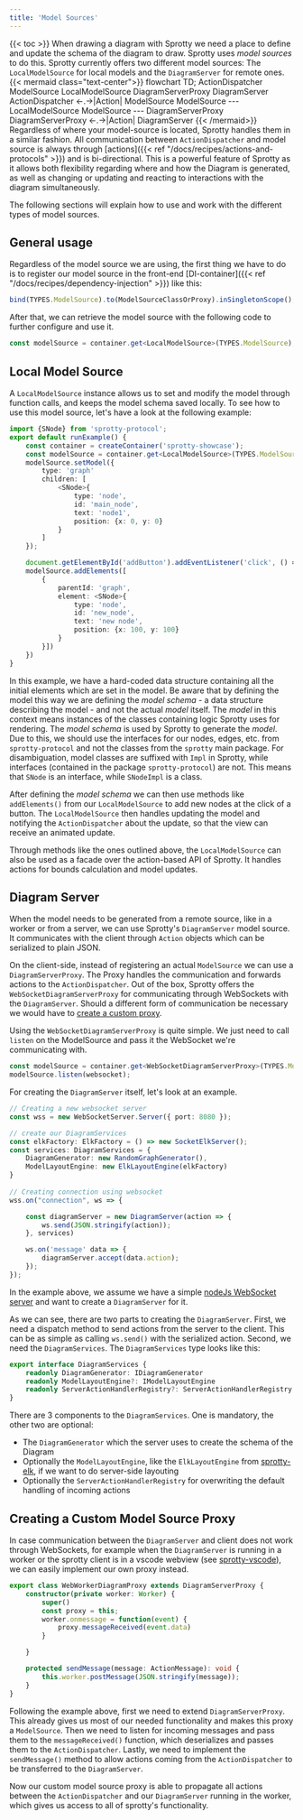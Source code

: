 ```yaml
---
title: 'Model Sources'
---
```

{{< toc >}}
When drawing a diagram with Sprotty we need a place to define and update the schema of the diagram to draw. Sprotty uses *model sources* to do this.
Sprotty currently offers two different model sources: The `LocalModelSource` for local models and the `DiagramServer` for remote ones.
{{< mermaid class="text-center">}}
flowchart TD;
ActionDispatcher
ModelSource
LocalModelSource
DiagramServerProxy
DiagramServer
ActionDispatcher <-.->|Action| ModelSource
ModelSource --- LocalModelSource
ModelSource --- DiagramServerProxy
DiagramServerProxy <-.->|Action| DiagramServer
{{< /mermaid>}}
Regardless of where your model-source is located, Sprotty handles them in a similar fashion. All communication between `ActionDispatcher` and model source is always through [actions]({{< ref "/docs/recipes/actions-and-protocols" >}}) and is bi-directional.
This is a powerful feature of Sprotty as it allows both flexibility regarding where and how the Diagram is generated, as well as changing or updating and reacting to interactions with the diagram simultaneously.

The following sections will explain how to use and work with the different types of model sources.

## General usage

Regardless of the model source we are using, the first thing we have to do is to register our model source in the front-end [DI-container]({{< ref "/docs/recipes/dependency-injection" >}}) like this:

```Typescript
bind(TYPES.ModelSource).to(ModelSourceClassOrProxy).inSingletonScope();
```

After that, we can retrieve the model source with the following code to further configure and use it.

```Typescript
const modelSource = container.get<LocalModelSource>(TYPES.ModelSource);
```

## Local Model Source

A `LocalModelSource` instance allows us to set and modify the model through function calls, and keeps the model schema saved locally.
To see how to use this model source, let's have a look at the following example:

```Typescript
import {SNode} from 'sprotty-protocol';
export default runExample() {
    const container = createContainer('sprotty-showcase');
    const modelSource = container.get<LocalModelSource>(TYPES.ModelSource);
    modelSource.setModel({
        type: 'graph'
        children: [
            <SNode>{
                type: 'node',
                id: 'main_node',
                text: 'node1',
                position: {x: 0, y: 0}
            }
        ]
    });

    document.getElementById('addButton').addEventListener('click', () => {
    modelSource.addElements([
        {
            parentId: 'graph',
            element: <SNode>{
                type: 'node',
                id: 'new_node',
                text: 'new node',
                position: {x: 100, y: 100}
            }
        }])
    })
}
```

In this example, we have a hard-coded data structure containing all the initial elements which are set in the model.
Be aware that by defining the model this way we are defining the *model schema* - a data structure describing the model - and not the actual *model* itself.
The *model* in this context means instances of the classes containing logic Sprotty uses for rendering. The *model schema* is used by Sprotty to generate the *model*.
Due to this, we should use the interfaces for our nodes, edges, etc. from `sprotty-protocol` and not the classes from the `sprotty` main package.
For disambiguation, model classes are suffixed with `Impl` in Sprotty, while interfaces (contained in the package `sprotty-protocol`) are not. This means that `SNode` is an interface, while `SNodeImpl` is a class.

After defining the *model schema* we can then use methods like `addElements()` from our `LocalModelSource` to add new nodes at the click of a button. The `LocalModelSource` then handles updating the model and notifying the `ActionDispatcher` about the update, so that the view can receive an animated update.

Through methods like the ones outlined above, the `LocalModelSource` can also be used as a facade over the action-based API of Sprotty. It handles actions for bounds calculation and model updates.

## Diagram Server

When the model needs to be generated from a remote source, like in a worker or from a server, we can use Sprotty's `DiagramServer` model source. It communicates with the client through `Action` objects which can be serialized to plain JSON.

On the client-side, instead of registering an actual `ModelSource` we can use a `DiagramServerProxy`. The Proxy handles the communication and forwards actions to the `ActionDispatcher`. Out of the box, Sprotty offers the `WebSocketDiagramServerProxy` for communicating through WebSockets with the `DiagramServer`.
Should a different form of communication be necessary we would have to [create a custom proxy](#creating-a-custom-model-source-proxy).

Using the `WebSocketDiagramServerProxy` is quite simple. We just need to call `listen` on the ModelSource and pass it the WebSocket we're communicating with.

```Typescript
const modelSource = container.get<WebSocketDiagramServerProxy>(TYPES.ModelSource);
modelSource.listen(websocket);
```

For creating the `DiagramServer` itself, let's look at an example.

```Typescript
// Creating a new websocket server
const wss = new WebSocketServer.Server({ port: 8080 });

// create our DiagramServices
const elkFactory: ElkFactory = () => new SocketElkServer();
const services: DiagramServices = {
    DiagramGenerator: new RandomGraphGenerator(),
    ModelLayoutEngine: new ElkLayoutEngine(elkFactory)
}
 
// Creating connection using websocket
wss.on("connection", ws => {

    const diagramServer = new DiagramServer(action => {
        ws.send(JSON.stringify(action));
    }, services)

    ws.on('message' data => {
        diagramServer.accept(data.action);
    });
});
```

In the example above, we assume we have a simple [nodeJs WebSocket server](https://github.com/websockets/ws) and want to create a `DiagramServer` for it.

As we can see, there are two parts to creating the `DiagramServer`.
First, we need a dispatch method to send actions from the server to the client. This can be as simple as calling `ws.send()` with the serialized action.
Second, we need the `DiagramServices`. The `DiagramServices` type looks like this:

```Typescript
export interface DiagramServices {
    readonly DiagramGenerator: IDiagramGenerator
    readonly ModelLayoutEngine?: IModelLayoutEngine
    readonly ServerActionHandlerRegistry?: ServerActionHandlerRegistry
}
```

There are 3 components to the `DiagramServices`. One is mandatory, the other two are optional:

- The `DiagramGenerator` which the server uses to create the schema of the Diagram
- Optionally the `ModelLayoutEngine`, like the `ElkLayoutEngine` from [sprotty-elk](https://github.com/eclipse-sprotty/sprotty/tree/master/packages/sprotty-elk), if we want to do server-side layouting
- Optionally the `ServerActionHandlerRegistry` for overwriting the default handling of incoming actions

## Creating a Custom Model Source Proxy

In case communication between the `DiagramServer` and client does not work through WebSockets, for example when the `DiagramServer` is running in a worker or the sprotty client is in a vscode webview (see [sprotty-vscode](https://github.com/eclipse-sprotty/sprotty-vscode)), we can easily implement our own proxy instead.

```Typescript
export class WebWorkerDiagramProxy extends DiagramServerProxy {
    constructor(private worker: Worker) {
        super()
        const proxy = this;
        worker.onmessage = function(event) {
            proxy.messageReceived(event.data)
        }

    }

    protected sendMessage(message: ActionMessage): void {
        this.worker.postMessage(JSON.stringify(message));
    }
}
```

Following the example above, first we need to extend `DiagramServerProxy`. This already gives us most of our needed functionality and makes this proxy a `ModelSource`.
Then we need to listen for incoming messages and pass them to the `messageReceived()` function, which deserializes and passes them to the `ActionDispatcher`.
Lastly, we need to implement the `sendMessage()` method to allow actions coming from the `ActionDispatcher` to be transferred to the `DiagramServer`.

Now our custom model source proxy is able to propagate all actions between the `ActionDispatcher` and our `DiagramServer` running in the worker, which gives us access to all of sprotty's functionality.
